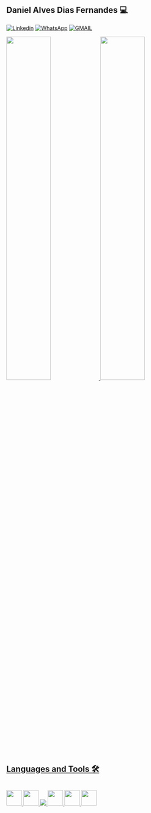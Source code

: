 
## Daniel Alves Dias Fernandes 💻

[![Linkedin](https://img.shields.io/badge/LinkedIn-0077B5?style=for-the-badge&logo=linkedin&logoColor=white)](https://www.linkedin.com/in/daniel-dias-577227315/) 
[![WhatsApp](https://img.shields.io/badge/WhatsApp-25D366?style=for-the-badge&logo=whatsapp&logoColor=white)](https://wa.me/5561999523338?text=) 
[![GMAIL](https://img.shields.io/badge/Gmail-D14836?style=for-the-badge&logo=gmail&logoColor=white)](mailto:danieldias0312@gmail.com) 

<div>

<a href= "https://github.com/Danieldiaxf" >
<img width = "48%" src="https://github-readme-stats.vercel.app/api?username=Danieldiaxf&show_icons=true&theme=dark&include_all_commits=true"/ >
<img width = "48%" src="https://github-readme-stats.vercel.app/api/top-langs/?username=Danieldiaxf&layout=compact&langs_count=16&theme=dark" />
    
</div>

## Languages ​​and Tools 🛠️

<div style="display: inline_block"><br/>
    <img height = "40" width = "40" src="https://cdn.jsdelivr.net/gh/devicons/devicon@latest/icons/html5/html5-original.svg" />
    <img height = "40" width = "40" src="https://cdn.jsdelivr.net/gh/devicons/devicon@latest/icons/css3/css3-original.svg" />  
    <img src="https://cdn.jsdelivr.net/gh/devicons/devicon@latest/icons/java/java-original.svg" />
    <img height = "40" width = "40" src="https://cdn.jsdelivr.net/gh/devicons/devicon@latest/icons/javascript/javascript-original.svg" />  
    <img height = "40" width = "40" src="https://cdn.jsdelivr.net/gh/devicons/devicon@latest/icons/python/python-original.svg" />  
    <img height = "40" width = "40" src="https://cdn.jsdelivr.net/gh/devicons/devicon@latest/icons/mysql/mysql-original.svg" />  
</div>
